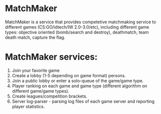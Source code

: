 # MatchMaker

MatchMaker is a service that provides competetive matchmaking service to different games (CS:GO/idtech/IW 2.0-3.0/etc), including 
different game types: objective oriented (bomb/search and destroy), deathmatch, team death match, capture the flag.

# MatchMaker services:

1. Join your favorite game
2. Create a lobby (1-5 depending on game format) persons.
3. Join a public lobby or enter a solo-queue of the game/game type.
4. Player ranking on each game and game type (different algorithm on different game/game types).
5. Create leagues/competition brackets.
6. Server log-parser - parsing log files of each game server and reporting player statistics.
